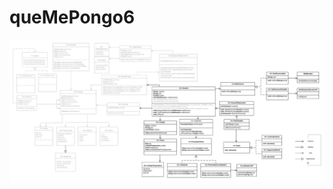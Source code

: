 # queMePongo6

![diagrama de clases](https://raw.githubusercontent.com/cristianicolasuarez/queMePongo6/master/diagramaQueMePongo6.png)
